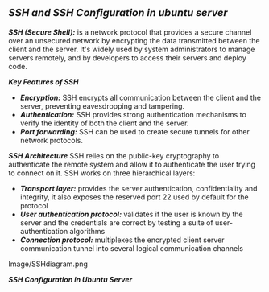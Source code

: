 ## <span style="font-size: 20px;"><strong><em>SSH and SSH Configuration in ubuntu server</em></strong></span>
***SSH (Secure Shell):*** is a network protocol that provides a secure channel over an unsecured network by encrypting the data transmitted between the client and the server. It's widely used by system administrators to manage servers remotely, and by developers to access their servers and deploy code.

***Key Features of SSH***
- ***Encryption:*** SSH encrypts all communication between the client and the server, preventing eavesdropping and tampering.   
- ***Authentication:*** SSH provides strong authentication mechanisms to verify the identity of both the client and the server.   
- ***Port forwarding:*** SSH can be used to create secure tunnels for other network protocols.

***SSH Architecture***
SSH relies on the public-key cryptography to authenticate the remote system and allow it to authenticate the user trying to connect on it. SSH works on three hierarchical layers:
- ***Transport layer:*** provides the server authentication, confidentiality and integrity, it also exposes the reserved port 22 used by default for the protocol
- ***User authentication protocol:*** validates if the user is known by the server and the credentials are correct by testing a suite of user-authentication algorithms
- ***Connection protocol:*** multiplexes the encrypted client server communication tunnel into several logical communication channels

Image/SSHdiagram.png

***SSH Configuration in Ubuntu Server***





